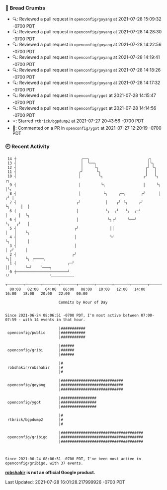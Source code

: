 ### 🍞 Bread Crumbs

 * 🔍: Reviewed a pull request in  `openconfig/goyang` at 2021-07-28 15:09:32 -0700 PDT
 * 🔍: Reviewed a pull request in  `openconfig/goyang` at 2021-07-28 14:28:30 -0700 PDT
 * 🔍: Reviewed a pull request in  `openconfig/goyang` at 2021-07-28 14:22:56 -0700 PDT
 * 🔍: Reviewed a pull request in  `openconfig/goyang` at 2021-07-28 14:19:41 -0700 PDT
 * 🔍: Reviewed a pull request in  `openconfig/goyang` at 2021-07-28 14:18:26 -0700 PDT
 * 🔍: Reviewed a pull request in  `openconfig/goyang` at 2021-07-28 14:17:32 -0700 PDT
 * 🔍: Reviewed a pull request in  `openconfig/ygot` at 2021-07-28 14:15:47 -0700 PDT
 * 🔍: Reviewed a pull request in  `openconfig/ygot` at 2021-07-28 14:14:56 -0700 PDT
 * ⭐️: Starred `rtbrick/bgpdump2` at 2021-07-27 20:43:56 -0700 PDT
 * 💬: Commented on a PR in  `openconfig/ygot` at 2021-07-27 12:20:19 -0700 PDT

### 🕘 Recent Activity
```
 14 ┼                             ╭──╮                          ╭╮
 13 ┤                             │  ╰──╮                       │╰╮
 12 ┤                             │     ╰╮                     ╭╯ ╰╮
 11 ┤                            ╭╯      ╰╮                    │   │
 10 ┤                            │        ╰╮                  ╭╯   ╰╮        ╭╮
  9 ┤                            │         ╰╮                 │     ╰╮       │╰╮
  8 ┤                            │          ╰╮     ╭─╮       ╭╯      │      ╭╯ │
  7 ┤                           ╭╯           │    ╭╯ ╰╮     ╭╯       ╰╮     │  │
  6 ┤                           │            ╰╮  ╭╯   ╰╮  ╭─╯         │     │  ╰╮
  6 ┤                           │             ╰╮╭╯     ╰──╯           ╰╮   ╭╯   │
  5 ┤                          ╭╯              ││                      │   │    ╰╮
  4 ┤                          │               ╰╯                      ╰╮  │     │
  3 ┤                          │                                        │ ╭╯     │
  2 ┤                         ╭╯                                        ╰╮│      ╰╮ ╭────╮
  1 ┤                       ╭─╯                                          ││       ╰─╯    ╰───╮
  0 ┼───────────────────────╯                                            ╰╯                  ╰──────────
    +───────+───────+───────+───────+───────+───────+───────+───────+───────+───────+───────+───────+────
  00:00   02:00   04:00   06:00   08:00   10:00   12:00   14:00   16:00   18:00   20:00   22:00   00:00   

						Commits by Hour of Day


Since 2021-06-24 08:06:51 -0700 PDT, I'm most active between 07:00-07:59 - with 14 events in that hour.

```



```
                        |###########
 openconfig/public      |###########
                        |###########

                        |######
 openconfig/gribi       |######
                        |######

                        |#
 robshakir/robshakir    |#
                        |#

                        |############################
 openconfig/goyang      |############################
                        |############################

                        |################
 openconfig/ygot        |################
                        |################

                        |#
 rtbrick/bgpdump2       |#
                        |#

                        |#####################################
 openconfig/gribigo     |#####################################
                        |#####################################



Since 2021-06-24 08:06:51 -0700 PDT, I've been most active in openconfig/gribigo, with 37 events.

```
**[robshakir](mailto:robjs@google.com) is not an official Google product.**  


Last Updated: 2021-07-28 16:01:28.217999926 -0700 PDT
